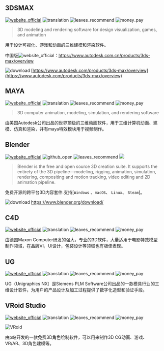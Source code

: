 ## 3DSMAX
[![website_official](https://gitbook07.oss-cn-hangzhou.aliyuncs.com/website_official.svg)](https://www.autodesk.com/products/3ds-max/overview) ![translation](https://gitbook07.oss-cn-hangzhou.aliyuncs.com/translation.svg) ![leaves_recommend](https://gitbook07.oss-cn-hangzhou.aliyuncs.com/leaves_rec.svg) ![money_pay](https://gitbook07.oss-cn-hangzhou.aliyuncs.com/money_pay.svg) 

> 3D modeling and rendering software for design visualization, games, and animation

用于设计可视化、游戏和动画的三维建模和渲染软件。

中国版![website_official](https://gitbook07.oss-cn-hangzhou.aliyuncs.com/website_official.svg)：https://www.autodesk.com.cn/products/3ds-max/overview

![download](https://gitbook07.oss-cn-hangzhou.aliyuncs.com/download.svg) [https://www.autodesk.com/products/3ds-max/overview](https://www.autodesk.com/products/3ds-max/overview)

## MAYA
[![website_official](https://gitbook07.oss-cn-hangzhou.aliyuncs.com/website_official.svg)](https://www.autodesk.com/products/maya/overview) ![translation](https://gitbook07.oss-cn-hangzhou.aliyuncs.com/translation.svg) ![leaves_recommend](https://gitbook07.oss-cn-hangzhou.aliyuncs.com/leaves_rec.svg) ![money_pay](https://gitbook07.oss-cn-hangzhou.aliyuncs.com/money_pay.svg) 

> 3D computer animation, modeling, simulation, and rendering software

由美国Autodesk公司出品的世界顶级的三维动画软件，用于三维计算机动画、建模、仿真和渲染，并有maya特效模块用于视频制作。

## Blender

[![website_official](https://gitbook07.oss-cn-hangzhou.aliyuncs.com/website_official.svg)](https://www.blender.org/) ![github_open](https://gitbook07.oss-cn-hangzhou.aliyuncs.com/github_open.svg) ![leaves_recommend](https://gitbook07.oss-cn-hangzhou.aliyuncs.com/leaves_rec.svg) ![](https://img.shields.io/badge/Version-2.9.2-ff55bb.svg) 

> Blender is the free and open source 3D creation suite. It supports the entirety of the 3D pipeline—modeling, rigging, animation, simulation, rendering, compositing and motion tracking, video editing and 2D animation pipeline.

免费开源的跨平台3D内容套件.支持[`Windows` 、`macOS`、 `Linux`、 `Steam`]。

![download](https://gitbook07.oss-cn-hangzhou.aliyuncs.com/download.svg) https://www.blender.org/download/

## C4D
[![website_official](https://gitbook07.oss-cn-hangzhou.aliyuncs.com/website_official.svg)](https://www.maxon.net/en/) ![translation](https://gitbook07.oss-cn-hangzhou.aliyuncs.com/translation.svg) ![leaves_recommend](https://gitbook07.oss-cn-hangzhou.aliyuncs.com/leaves_rec.svg) ![money_pay](https://gitbook07.oss-cn-hangzhou.aliyuncs.com/money_pay.svg) 

由德国Maxon Computer研发的强大，专业的3D软件，大量适用于电影特效模型制作领域，在品牌VI，UI设计，包装设计等领域也有极佳表现。

## UG
[![website_official](https://gitbook07.oss-cn-hangzhou.aliyuncs.com/website_official.svg)](https://www.plm.automation.siemens.com/global/en/products/nx/) ![translation](https://gitbook07.oss-cn-hangzhou.aliyuncs.com/translation.svg) ![leaves_recommend](https://gitbook07.oss-cn-hangzhou.aliyuncs.com/leaves_rec.svg) ![money_pay](https://gitbook07.oss-cn-hangzhou.aliyuncs.com/money_pay.svg) 

UG（Unigraphics NX）是Siemens PLM Software公司出品的一款模具行业的三维设计软件，为用户的产品设计及加工过程提供了数字化造型和验证手段。

## VRoid Studio
[![website_official](https://gitbook07.oss-cn-hangzhou.aliyuncs.com/website_official.svg)](https://vroid.com/) ![translation](https://gitbook07.oss-cn-hangzhou.aliyuncs.com/translation.svg) ![leaves_recommend](https://gitbook07.oss-cn-hangzhou.aliyuncs.com/leaves_rec.svg) ![money_pay](https://gitbook07.oss-cn-hangzhou.aliyuncs.com/money_pay.svg) 

![VRoid](https://i.postimg.cc/TYCK4f6G/image.png)

由p站开发的一款免费3D角色绘制软件，可以用来制作3D CG动画、游戏、VR/AR、3D角色建模等。